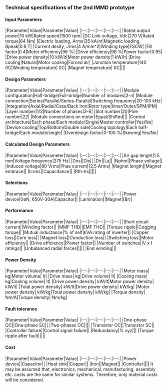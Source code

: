 ### Technical specifications of the 2nd IMMD prototype

#### Input Parameters
|Parameter|Value|Parameter|Value|
|:--:|:--:|:--:|:--:|:--:|
|Rated output power|10 kW|Rated speed|1500 rpm|
|DC Link voltage, Vdc|270 V|Rated torque|64 Nm|
|Electric loading, Arms|35 kA/m|Magnetic loading, Bpeak|0.9 T|
|Current desity, Jrms|4 A/mm^2|Winding type|FSCW|
|Fill factor|0.4|Motor efficiency|96 %|
|Drive efficiency|98 %|Power factor|0.95|
|Drive power density|10 kW/lt|Motor power density|1 kW/lt|
|Drive cooling|Natural|Motor cooling|Forced air|
|Junction temperature|140 0C|Winding temperature| 0C|
|Magnet temperature| 0C||||

#### Design Parameters
|Parameter|Value|Parameter|Value|
|:--:|:--:|:--:|:--:|:--:|
|Module configuration|Half-bridge/Full-bridge|Number of modules|2-n|
|Module connection|Series/Parallel/Series-Parallel|Switching frequency|20-100 kHz|
|Integration|Axial/Radial/Case/Back iron|Rotor type|Inner/Outer/SPM/IPM|
|Layer number|1/2|Number of phases|3-6|
|Slot number|20|Pole number|22|
|Module connections on motor|Equal/Shifted|||
|Control architecture|Each phase/Each module/Single|Master controller|Yes/No|
|Device cooling|Top/Bottom/Double side|Cooling topology|Each half-bridge/Each module/single|
|Overdesign factor|0-100 %|Skewing|Yes/No|

#### Calculated Design Parameters
|Parameter|Value|Parameter|Value|
|:--:|:--:|:--:|:--:|:--:|
|Air gap lenght|1.5 mm|Voltage frequency|275 Hz|
|Dos||Dis||
|Dir||La||
|Nphm||Phase voltage||
|Induced voltage|80 Vrms|Phae current|12.5 Arms|
|Magnet length||Magnet embrace||
|Icrms||Capacitance||
|Rth-hs|||||

#### Selections
|Parameter|Value|Parameter|Value|
|:--:|:--:|:--:|:--:|:--:|
|Power device|GaN, 650V-30A|Capacitor||
|Lamination||Magnet|(Br)|

#### Performance
|Parameter|Value|Parameter|Value|
|:--:|:--:|:--:|:--:|:--:|
|Short circuit current||Winding factor||
|MMF THD||EMF THD||
|Torque ripple||Cogging torque||
|Mutual inductance|% of self|kVA rating of inverter||
|Copper loss||Core loss||
|Magnet loss||Conduction loss||
|Switching loss||Motor efficiency||
|Drive efficiency||Power factor||
|Number of switches||V x I ratings||
|Unbalanced radial forces|||||
|End winding|||

#### Power Density
|Parameter|Value|Parameter|Value|
|:--:|:--:|:--:|:--:|:--:|
|Motor mass| kg|Motor volume| lt|
|Drive mass| kg|Drive volume| lt|
|Cooling mass| kg|Cooling volume| lt|
|Drive power density| kW/lt|Motor power density| kW/lt|
|Total power density| kW/lt|Drive power density| kW/kg|
|Motor power density| kW/kg|Total power density| kW/kg|
|Torque density| Nm/A|Torque density| Nm/kg|

#### Fault tolerance
|Parameter|Value|Parameter|Value|
|:--:|:--:|:--:|:--:|:--:|
|One-phase OC||One-phase SC||
|Two-phases OC||||
|Transistor OC||Transistor SC||
|Controller failure||Control signal failure||
|Redundancy|% xyz|||
|Torque ripple after fault|||||

#### Cost
|Parameter|Value|Parameter|Value|
|:--:|:--:|:--:|:--:|:--:|
|Power device||Capacitor||
|Heat sink||Copper||
|Iron||Magnet||
|Controller||||
It may be assumed that, electronics, mechanical, manufacturing, assembly etc. costs are the same for similar systems. Therefore, only material costs will be considered.
